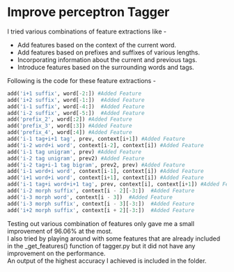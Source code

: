 <h1> Improve perceptron Tagger </h1>
I tried various combinations of feature extractions like - 
<ul>
  <li>Add features based on the context of the current word.</li>
  <li>Add features based on prefixes and suffixes of various lengths.</li>
  <li>Incorporating information about the current and previous tags.</li>
  <li>Introduce features based on the surrounding words and tags.</li>
</ul>
Following is the code for these feature extractions -

```python
add('i+1 suffix', word[-2:]) #Added Feature
add('i+2 suffix', word[-1:])  #Added Feature
add('i-1 suffix', word[-4:])  #Added Feature
add('i-2 suffix', word[-5:])  #Added Feature
add('prefix_2', word[:2]) #Added Feature
add('prefix_3', word[:3]) #Added Feature
add('prefix_4', word[:4]) #Added Feature
add('i-1 tag+i+1 tag', prev, context[i+1]) #Added Feature
add('i-2 word+i word', context[i-2], context[i]) #Added Feature
add('i-1 tag unigram', prev) #Added Feature
add('i-2 tag unigram', prev2) #Added Feature
add('i-2 tag+i-1 tag bigram', prev2, prev) #Added Feature
add('i-1 word+i word', context[i-1], context[i]) #Added Feature
add('i+1 word+i word', context[i+1], context[i]) #Added Feature
add('i-1 tag+i word+i+1 tag', prev, context[i], context[i+1]) #Added Feature
add('i-2 morph suffix', context[i - 2][-3:])  #Added Feature
add('i-3 morph word', context[i - 3])  #Added Feature
add('i-3 morph suffix', context[i - 3][-3:])  #Added Feature
add('i+2 morph suffix', context[i + 2][-3:])  #Added Feature
```

Testing out various combination of features only gave me a small improvement of 96.06% at the most.<br>
I also tried by playing around with some features that are already included in the _get_features() function of tagger.py but it did not have any improvement on the performance. <br>
An output of the highest accuracy I achieved is included in the folder. <br>
